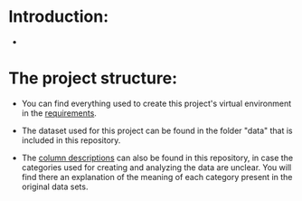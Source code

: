 # Introduction:

- 
# The project structure: 

- You can find everything used to create this project's virtual environment in the [requirements](requirements_general.txt). 

- The dataset used for this project can be found in the folder "data" that is included in this repository.

- The [column descriptions](column_names.md) can also be found in this repository, in case the categories used for creating and analyzing the data are unclear. You will find there an explanation of the meaning of each category present in the original data sets.
